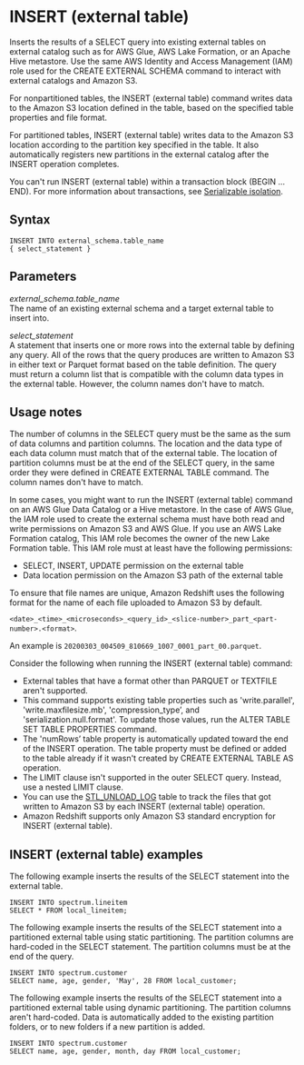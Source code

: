 # INSERT \(external table\)<a name="r_INSERT_external_table"></a>

Inserts the results of a SELECT query into existing external tables on external catalog such as for AWS Glue, AWS Lake Formation, or an Apache Hive metastore\. Use the same AWS Identity and Access Management \(IAM\) role used for the CREATE EXTERNAL SCHEMA command to interact with external catalogs and Amazon S3\.

For nonpartitioned tables, the INSERT \(external table\) command writes data to the Amazon S3 location defined in the table, based on the specified table properties and file format\.

For partitioned tables, INSERT \(external table\) writes data to the Amazon S3 location according to the partition key specified in the table\. It also automatically registers new partitions in the external catalog after the INSERT operation completes\.

You can't run INSERT \(external table\) within a transaction block \(BEGIN \.\.\. END\)\. For more information about transactions, see [Serializable isolation](c_serial_isolation.md)\. 

## Syntax<a name="r_INSERT_external_table-synopsis"></a>

```
INSERT INTO external_schema.table_name
{ select_statement }
```

## Parameters<a name="r_INSERT_external_table-parameters"></a>

 *external\_schema\.table\_name*   
The name of an existing external schema and a target external table to insert into\.

 *select\_statement*   
A statement that inserts one or more rows into the external table by defining any query\. All of the rows that the query produces are written to Amazon S3 in either text or Parquet format based on the table definition\. The query must return a column list that is compatible with the column data types in the external table\. However, the column names don't have to match\.

## Usage notes<a name="r_INSERT_external_table_usage_notes"></a>

The number of columns in the SELECT query must be the same as the sum of data columns and partition columns\. The location and the data type of each data column must match that of the external table\. The location of partition columns must be at the end of the SELECT query, in the same order they were defined in CREATE EXTERNAL TABLE command\. The column names don't have to match\.

In some cases, you might want to run the INSERT \(external table\) command on an AWS Glue Data Catalog or a Hive metastore\. In the case of AWS Glue, the IAM role used to create the external schema must have both read and write permissions on Amazon S3 and AWS Glue\. If you use an AWS Lake Formation catalog, This IAM role becomes the owner of the new Lake Formation table\. This IAM role must at least have the following permissions: 
+ SELECT, INSERT, UPDATE permission on the external table
+ Data location permission on the Amazon S3 path of the external table

To ensure that file names are unique, Amazon Redshift uses the following format for the name of each file uploaded to Amazon S3 by default\. 

`<date>_<time>_<microseconds>_<query_id>_<slice-number>_part_<part-number>.<format>`\.

An example is `20200303_004509_810669_1007_0001_part_00.parquet`\.

Consider the following when running the INSERT \(external table\) command:
+ External tables that have a format other than PARQUET or TEXTFILE aren't supported\.
+ This command supports existing table properties such as 'write\.parallel', 'write\.maxfilesize\.mb', 'compression\_type’, and 'serialization\.null\.format'\. To update those values, run the ALTER TABLE SET TABLE PROPERTIES command\.
+ The 'numRows’ table property is automatically updated toward the end of the INSERT operation\. The table property must be defined or added to the table already if it wasn't created by CREATE EXTERNAL TABLE AS operation\.
+ The LIMIT clause isn't supported in the outer SELECT query\. Instead, use a nested LIMIT clause\.
+ You can use the [STL\_UNLOAD\_LOG](r_STL_UNLOAD_LOG.md) table to track the files that got written to Amazon S3 by each INSERT \(external table\) operation\.
+ Amazon Redshift supports only Amazon S3 standard encryption for INSERT \(external table\)\.

## INSERT \(external table\) examples<a name="c_Examples_of_INSERT_external_table"></a>

The following example inserts the results of the SELECT statement into the external table\.

```
INSERT INTO spectrum.lineitem
SELECT * FROM local_lineitem;
```

The following example inserts the results of the SELECT statement into a partitioned external table using static partitioning\. The partition columns are hard\-coded in the SELECT statement\. The partition columns must be at the end of the query\.

```
INSERT INTO spectrum.customer
SELECT name, age, gender, 'May', 28 FROM local_customer;
```

The following example inserts the results of the SELECT statement into a partitioned external table using dynamic partitioning\. The partition columns aren't hard\-coded\. Data is automatically added to the existing partition folders, or to new folders if a new partition is added\.

```
INSERT INTO spectrum.customer
SELECT name, age, gender, month, day FROM local_customer;
```